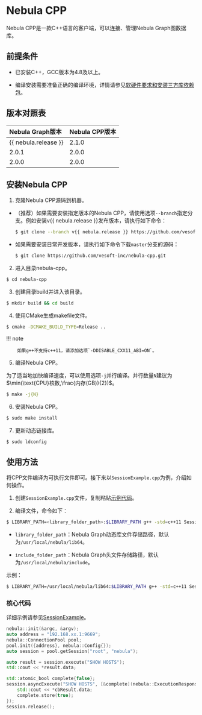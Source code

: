 # Nebula CPP

Nebula CPP是一款C++语言的客户端，可以连接、管理Nebula Graph图数据库。

## 前提条件

- 已安装C++，GCC版本为4.8及以上。

- 编译安装需要准备正确的编译环境，详情请参见[软硬件要求和安装三方库依赖包](../4.deployment-and-installation/1.resource-preparations.md)。

## 版本对照表

|Nebula Graph版本|Nebula CPP版本|
|:---|:---|
|{{ nebula.release }}|2.1.0|
|2.0.1|2.0.0|
|2.0.0|2.0.0|

## 安装Nebula CPP

1. 克隆Nebula CPP源码到机器。

  - （推荐）如果需要安装指定版本的Nebula CPP，请使用选项`--branch`指定分支。例如安装v{{ nebula.release }}发布版本，请执行如下命令：

    ```bash
    $ git clone --branch v{{ nebula.release }} https://github.com/vesoft-inc/nebula-cpp.git
    ```

  - 如果需要安装日常开发版本，请执行如下命令下载`master`分支的源码：

    ```bash
    $ git clone https://github.com/vesoft-inc/nebula-cpp.git
    ```

2. 进入目录nebula-cpp。

  ```bash
  $ cd nebula-cpp
  ```

3. 创建目录build并进入该目录。

  ```bash
  $ mkdir build && cd build
  ```

4. 使用CMake生成makefile文件。

  ```bash
  $ cmake -DCMAKE_BUILD_TYPE=Release ..
  ```

  !!! note

        如果g++不支持c++11，请添加选项`-DDISABLE_CXX11_ABI=ON`。

5. 编译Nebula CPP。  

  为了适当地加快编译速度，可以使用选项`-j`并行编译。并行数量`N`建议为$\min(\text{CPU}核数,\frac{内存(GB)}{2})$。

  ```bash
  $ make -j{N}
  ```

6. 安装Nebula CPP。

  ```bash
  $ sudo make install
  ```

7. 更新动态链接库。

  ```bash
  $ sudo ldconfig
  ```

## 使用方法

将CPP文件编译为可执行文件即可。接下来以`SessionExample.cpp`为例，介绍如何操作。

1. 创建`SessionExample.cpp`文件，复制粘贴[示例代码](#示例代码)。

2. 编译文件，命令如下：

  ```bash
  $ LIBRARY_PATH=<library_folder_path>:$LIBRARY_PATH g++ -std=c++11 SessionExample.cpp -I<include_folder_path> -lnebula_graph_client -o session_example
  ```

  - `library_folder_path`：Nebula Graph动态库文件存储路径，默认为`/usr/local/nebula/lib64`。

  - `include_folder_path`：Nebula Graph头文件存储路径，默认为`/usr/local/nebula/include`。

  示例：

  ```bash
  $ LIBRARY_PATH=/usr/local/nebula/lib64:$LIBRARY_PATH g++ -std=c++11 SessionExample.cpp -I/usr/local/nebula/include -lnebula_graph_client -o session_example
  ```

### 核心代码

详细示例请参见[SessionExample](https://github.com/vesoft-inc/nebula-cpp/blob/master/examples/SessionExample.cpp)。

```C++
nebula::init(&argc, &argv);
auto address = "192.168.xx.1:9669";
nebula::ConnectionPool pool;
pool.init({address}, nebula::Config{});
auto session = pool.getSession("root", "nebula");

auto result = session.execute("SHOW HOSTS");
std::cout << *result.data;

std::atomic_bool complete{false};
session.asyncExecute("SHOW HOSTS", [&complete](nebula::ExecutionResponse&& cbResult) {
    std::cout << *cbResult.data;
    complete.store(true);
});
session.release();
```

